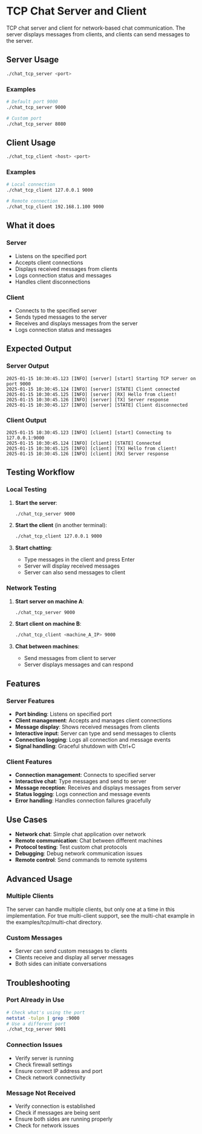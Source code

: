 # TCP Chat Server and Client

TCP chat server and client for network-based chat communication. The server displays messages from clients, and clients can send messages to the server.

## Server Usage

```bash
./chat_tcp_server <port>
```

### Examples
```bash
# Default port 9000
./chat_tcp_server 9000

# Custom port
./chat_tcp_server 8080
```

## Client Usage

```bash
./chat_tcp_client <host> <port>
```

### Examples
```bash
# Local connection
./chat_tcp_client 127.0.0.1 9000

# Remote connection
./chat_tcp_client 192.168.1.100 9000
```

## What it does

### Server
- Listens on the specified port
- Accepts client connections
- Displays received messages from clients
- Logs connection status and messages
- Handles client disconnections

### Client
- Connects to the specified server
- Sends typed messages to the server
- Receives and displays messages from the server
- Logs connection status and messages

## Expected Output

### Server Output
```
2025-01-15 10:30:45.123 [INFO] [server] [start] Starting TCP server on port 9000
2025-01-15 10:30:45.124 [INFO] [server] [STATE] Client connected
2025-01-15 10:30:45.125 [INFO] [server] [RX] Hello from client!
2025-01-15 10:30:45.126 [INFO] [server] [TX] Server response
2025-01-15 10:30:45.127 [INFO] [server] [STATE] Client disconnected
```

### Client Output
```
2025-01-15 10:30:45.123 [INFO] [client] [start] Connecting to 127.0.0.1:9000
2025-01-15 10:30:45.124 [INFO] [client] [STATE] Connected
2025-01-15 10:30:45.125 [INFO] [client] [TX] Hello from client!
2025-01-15 10:30:45.126 [INFO] [client] [RX] Server response
```

## Testing Workflow

### Local Testing
1. **Start the server**:
   ```bash
   ./chat_tcp_server 9000
   ```

2. **Start the client** (in another terminal):
   ```bash
   ./chat_tcp_client 127.0.0.1 9000
   ```

3. **Start chatting**:
   - Type messages in the client and press Enter
   - Server will display received messages
   - Server can also send messages to client

### Network Testing
1. **Start server on machine A**:
   ```bash
   ./chat_tcp_server 9000
   ```

2. **Start client on machine B**:
   ```bash
   ./chat_tcp_client <machine_A_IP> 9000
   ```

3. **Chat between machines**:
   - Send messages from client to server
   - Server displays messages and can respond

## Features

### Server Features
- **Port binding**: Listens on specified port
- **Client management**: Accepts and manages client connections
- **Message display**: Shows received messages from clients
- **Interactive input**: Server can type and send messages to clients
- **Connection logging**: Logs all connection and message events
- **Signal handling**: Graceful shutdown with Ctrl+C

### Client Features
- **Connection management**: Connects to specified server
- **Interactive chat**: Type messages and send to server
- **Message reception**: Receives and displays messages from server
- **Status logging**: Logs connection and message events
- **Error handling**: Handles connection failures gracefully

## Use Cases

- **Network chat**: Simple chat application over network
- **Remote communication**: Chat between different machines
- **Protocol testing**: Test custom chat protocols
- **Debugging**: Debug network communication issues
- **Remote control**: Send commands to remote systems

## Advanced Usage

### Multiple Clients
The server can handle multiple clients, but only one at a time in this implementation. For true multi-client support, see the multi-chat example in the examples/tcp/multi-chat directory.

### Custom Messages
- Server can send custom messages to clients
- Clients receive and display all server messages
- Both sides can initiate conversations

## Troubleshooting

### Port Already in Use
```bash
# Check what's using the port
netstat -tulpn | grep :9000
# Use a different port
./chat_tcp_server 9001
```

### Connection Issues
- Verify server is running
- Check firewall settings
- Ensure correct IP address and port
- Check network connectivity

### Message Not Received
- Verify connection is established
- Check if messages are being sent
- Ensure both sides are running properly
- Check for network issues
